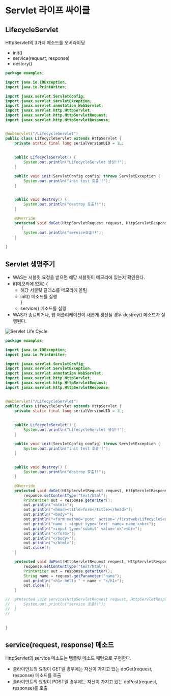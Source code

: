 # Servlet 라이프 싸이클

## LifecycleServlet
HttpServlet의 3가지 메소드를 오버라이딩
- init()
- service(request, response)
- destory()

```java
package examples;

import java.io.IOException;
import java.io.PrintWriter;

import javax.servlet.ServletConfig;
import javax.servlet.ServletException;
import javax.servlet.annotation.WebServlet;
import javax.servlet.http.HttpServlet;
import javax.servlet.http.HttpServletRequest;
import javax.servlet.http.HttpServletResponse;


@WebServlet("/LifecycleServlet")
public class LifecycleServlet extends HttpServlet {
	private static final long serialVersionUID = 1L;
       
 
    public LifecycleServlet() {
        System.out.println("LifecycleServlet 생성!!");
    }

	public void init(ServletConfig config) throws ServletException {
		System.out.println("init test 호출!!");
	}

	
	public void destroy() {
		System.out.println("destroy 호출!!");
	}

	@Override
	protected void doGet(HttpServletRequest request, HttpServletResponse response) throws ServletException, IOException
       {
		System.out.println("service호출!!");		
	}
	
}
```

## Servlet 생명주기
- WAS는 서블릿 요청을 받으면 해당 서블릿이 메모리에 있는지 확인한다.
- if(메모리에 없음) {  
  - 해당 서블릿 클래스를 메모리에 올림  
  - init() 메소드를 실행  
  }
  - service() 메소드를 실행
- WAS가 종료되거나, 웹 어플리케이션이 새롭게 갱신될 경우 destroy() 메소드가 실행된다.

![Servlet Life Cycle](https://cphinf.pstatic.net/mooc/20180124_22/1516782982944xjogH_PNG/1_5_3_ServletLifcycle.PNG)

```java
package examples;

import java.io.IOException;
import java.io.PrintWriter;

import javax.servlet.ServletConfig;
import javax.servlet.ServletException;
import javax.servlet.annotation.WebServlet;
import javax.servlet.http.HttpServlet;
import javax.servlet.http.HttpServletRequest;
import javax.servlet.http.HttpServletResponse;


@WebServlet("/LifecycleServlet")
public class LifecycleServlet extends HttpServlet {
	private static final long serialVersionUID = 1L;
       
 
    public LifecycleServlet() {
        System.out.println("LifecycleServlet 생성!!");
    }

	public void init(ServletConfig config) throws ServletException {
		System.out.println("init test 호출!!");
	}

	
	public void destroy() {
		System.out.println("destroy 호출!!");
	}

	@Override
	protected void doGet(HttpServletRequest request, HttpServletResponse response) throws ServletException, IOException {
		response.setContentType("text/html");
		PrintWriter out = response.getWriter();
		out.println("<html>");
		out.println("<head><title>form</title></head>");
		out.println("<body>");
		out.println("<form method='post' action='/firstweb/LifecycleServlet'>");
		out.println("name : <input type='text' name='name'><br>");
		out.println("<input type='submit' value='ok'><br>");                                                 
		out.println("</form>");
		out.println("</body>");
		out.println("</html>");
		out.close();
	}

	protected void doPost(HttpServletRequest request, HttpServletResponse response) throws ServletException, IOException {
		response.setContentType("text/html");
		PrintWriter out = response.getWriter();
		String name = request.getParameter("name");
		out.println("<h1> hello " + name + "</h1>");
		out.close();
	}

//	protected void service(HttpServletRequest request, HttpServletResponse response) throws ServletException, IOException {
//		System.out.println("service 호출!!");
//	}
//	
	

}
```

## service(request, response) 메소드
HttpServlet의 service 메소드는 템플릿 메소드 패턴으로 구현한다.  
- 클라이언트의 요청이 GET일 경우에는 자신이 가지고 있는 doGet(request, response) 메소드를 호출
- 클라이언트의 요청이 POST일 경우에는 자신이 가지고 있는 doPost(request, response)를 호출
